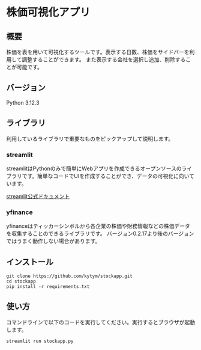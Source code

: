 # 株価可視化アプリ

## 概要
株価を表を用いて可視化するツールです。表示する日数、株価をサイドバーを利用して調整することができます。
また表示する会社を選択し追加、削除することが可能です。

## バージョン
Python 3.12.3

## ライブラリ
利用しているライブラリで重要なものをピックアップして説明します。
### streamlit
streamlitはPythonのみで簡単にWebアプリを作成できるオープンソースのライブラリです。簡単なコードでUIを作成することができ、データの可視化に向いています。

[streamlit公式ドキュメント](https://docs.streamlit.io/)

### yfinance
yfinanceはティッカーシンボルから各企業の株価や財務情報などの株価データを収集することのできるライブラリです。
バージョン0.2.17より後のバージョンではうまく動作しない場合があります。

## インストール
```
git clone https://github.com/kytym/stockapp.git
cd stockapp
pip install -r requirements.txt
```

## 使い方
コマンドラインで以下のコードを実行してください。実行するとブラウザが起動します。
```
streamlit run stockapp.py
```
